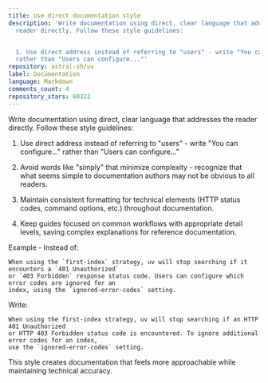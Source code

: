 ```yaml
---
title: Use direct documentation style
description: 'Write documentation using direct, clear language that addresses the
  reader directly. Follow these style guidelines:


  1. Use direct address instead of referring to "users" - write "You can configure..."
  rather than "Users can configure..."'
repository: astral-sh/uv
label: Documentation
language: Markdown
comments_count: 4
repository_stars: 60322
---
```


Write documentation using direct, clear language that addresses the reader directly. Follow these style guidelines:

1. Use direct address instead of referring to "users" - write "You can configure..." rather than "Users can configure..."

2. Avoid words like "simply" that minimize complexity - recognize that what seems simple to documentation authors may not be obvious to all readers.

3. Maintain consistent formatting for technical elements (HTTP status codes, command options, etc.) throughout documentation.

4. Keep guides focused on common workflows with appropriate detail levels, saving complex explanations for reference documentation.

Example - Instead of:
```
When using the `first-index` strategy, uv will stop searching if it encounters a `401 Unauthorized` 
or `403 Forbidden` response status code. Users can configure which error codes are ignored for an 
index, using the `ignored-error-codes` setting.
```

Write:
```
When using the first-index strategy, uv will stop searching if an HTTP 401 Unauthorized 
or HTTP 403 Forbidden status code is encountered. To ignore additional error codes for an index, 
use the `ignored-error-codes` setting.
```

This style creates documentation that feels more approachable while maintaining technical accuracy.